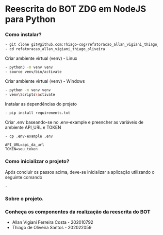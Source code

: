 # Reescrita do BOT ZDG em NodeJS para Python

### Como instalar?
```sh
- git clone git@github.com:Thiago-cog/refatoracao_allan_vigiani_thiago_oliveira.git
- cd refatoracao_allan_vigiani_thiago_oliveira
```
Criar ambiente virtual (venv) - Linux
```sh
- python3 -m venv venv
- source venv/bin/activate
```

Criar ambiente virtual (venv) - Windows
```sh
- python -m venv venv
- venv\Scripts\activate
```

Instalar as dependências do projeto
```sh
- pip install requirements.txt
```

Criar .env baseando-se no .env-example e preencher as variáveis de ambiente API_URL e TOKEN
```sh
- cp .env-example .env
```
```dosini
API_URL=api_da_url
TOKEN=seu_token
```

### Como inicializar o projeto?

Após concluir os passos acima, deve-se inicializar a aplicação utilizando o seguinte comando
```sh
- 
```

### Sobre o projeto.


### Conheça os componentes da realização da reescrita do BOT

- Allan Vigiani Ferreira Costa - 202010792
- Thiago de Oliveira Santos - 202022059

